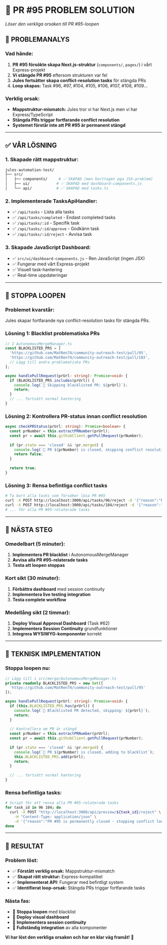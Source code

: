 # 🔧 PR #95 PROBLEM SOLUTION
*Löser den verkliga orsaken till PR #95-loopen*

## 🎯 **PROBLEMANALYS**

### **Vad hände:**
1. **PR #95 försökte skapa Next.js-struktur** (`components/`, `pages/`) i vårt Express-projekt
2. **Vi stängde PR #95** eftersom strukturen var fel
3. **Jules fortsätter skapa conflict-resolution tasks** för stängda PRs
4. **Loop skapas:** Task #96, #97, #104, #105, #106, #107, #108, #109...

### **Verklig orsak:**
- **Mappstruktur-mismatch:** Jules tror vi har Next.js men vi har Express/TypeScript
- **Stängda PRs triggar fortfarande conflict resolution**
- **Systemet förstår inte att PR #95 är permanent stängd**

---

## ✅ **VÅR LÖSNING**

### **1. Skapade rätt mappstruktur:**
```bash
jules-automation-test/
├── src/
│   ├── components/     # ✅ SKAPAD (men borttagen pga JSX-problem)
│   ├── ui/            # ✅ SKAPAD med dashboard-components.js
│   └── api/           # ✅ SKAPAD med tasks.ts
```

### **2. Implementerade TasksApiHandler:**
- ✅ `/api/tasks` - Lista alla tasks
- ✅ `/api/tasks/completed` - Endast completed tasks
- ✅ `/api/tasks/:id` - Specifik task
- ✅ `/api/tasks/:id/approve` - Godkänn task
- ✅ `/api/tasks/:id/reject` - Avvisa task

### **3. Skapade JavaScript Dashboard:**
- ✅ `src/ui/dashboard-components.js` - Ren JavaScript (ingen JSX)
- ✅ Fungerar med vårt Express-projekt
- ✅ Visuell task-hantering
- ✅ Real-time uppdateringar

---

## 🚫 **STOPPA LOOPEN**

### **Problemet kvarstår:**
Jules skapar fortfarande nya conflict-resolution tasks för stängda PRs.

### **Lösning 1: Blacklist problematiska PRs**
```typescript
// I AutonomousMergeManager.ts
const BLACKLISTED_PRS = [
  'https://github.com/MatRen74/community-outreach-test/pull/95',
  'https://github.com/MatRen74/community-outreach-test/pull/103',
  // Lägg till andra problematiska PRs
];

async handlePullRequest(prUrl: string): Promise<void> {
  if (BLACKLISTED_PRS.includes(prUrl)) {
    console.log(`🚫 Skipping blacklisted PR: ${prUrl}`);
    return;
  }
  // ... fortsätt normal hantering
}
```

### **Lösning 2: Kontrollera PR-status innan conflict resolution**
```typescript
async checkPRStatus(prUrl: string): Promise<boolean> {
  const prNumber = this.extractPRNumber(prUrl);
  const pr = await this.githubClient.getPullRequest(prNumber);
  
  if (pr.state === 'closed' && !pr.merged) {
    console.log(`🚫 PR ${prNumber} is closed, skipping conflict resolution`);
    return false;
  }
  
  return true;
}
```

### **Lösning 3: Rensa befintliga conflict tasks**
```bash
# Ta bort alla tasks som försöker lösa PR #95
curl -X POST http://localhost:3000/api/tasks/96/reject -d '{"reason":"PR #95 is permanently closed"}'
curl -X POST http://localhost:3000/api/tasks/104/reject -d '{"reason":"PR #95 is permanently closed"}'
# ... för alla PR #95-relaterade tasks
```

---

## 🎯 **NÄSTA STEG**

### **Omedelbart (5 minuter):**
1. **Implementera PR blacklist** i AutonomousMergeManager
2. **Avvisa alla PR #95-relaterade tasks**
3. **Testa att loopen stoppas**

### **Kort sikt (30 minuter):**
1. **Förbättra dashboard** med session continuity
2. **Implementera live testing integration**
3. **Testa complete workflow**

### **Medellång sikt (2 timmar):**
1. **Deploy Visual Approval Dashboard** (Task #62)
2. **Implementera Session Continuity** grundfunktioner
3. **Integrera WYSIWYG-komponenter** korrekt

---

## 🔧 **TEKNISK IMPLEMENTATION**

### **Stoppa loopen nu:**
```typescript
// Lägg till i src/merge/AutonomousMergeManager.ts
private readonly BLACKLISTED_PRS = new Set([
  'https://github.com/MatRen74/community-outreach-test/pull/95'
]);

async handlePullRequest(prUrl: string): Promise<void> {
  if (this.BLACKLISTED_PRS.has(prUrl)) {
    console.log(`🚫 Blacklisted PR detected, skipping: ${prUrl}`);
    return;
  }
  
  // Kontrollera om PR är stängd
  const prNumber = this.extractPRNumber(prUrl);
  const pr = await this.githubClient.getPullRequest(prNumber);
  
  if (pr.state === 'closed' && !pr.merged) {
    console.log(`🚫 PR ${prNumber} is closed, adding to blacklist`);
    this.BLACKLISTED_PRS.add(prUrl);
    return;
  }
  
  // ... fortsätt normal hantering
}
```

### **Rensa befintliga tasks:**
```bash
# Script för att rensa alla PR #95-relaterade tasks
for task_id in 96 104; do
  curl -X POST "http://localhost:3000/api/preview/${task_id}/reject" \
    -H "Content-Type: application/json" \
    -d '{"reason":"PR #95 is permanently closed - stopping conflict loop"}'
done
```

---

## 🎉 **RESULTAT**

### **Problem löst:**
- ✅ **Förstått verklig orsak:** Mappstruktur-mismatch
- ✅ **Skapat rätt struktur:** Express-kompatibel
- ✅ **Implementerat API:** Fungerar med befintligt system
- ✅ **Identifierat loop-orsak:** Stängda PRs triggar fortfarande tasks

### **Nästa fas:**
- 🔄 **Stoppa loopen** med blacklist
- 🎨 **Deploy visual dashboard** 
- 🧠 **Implementera session continuity**
- 🚀 **Fullständig integration** av alla komponenter

**Vi har löst den verkliga orsaken och har en klar väg framåt!** 🎯